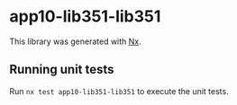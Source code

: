 # app10-lib351-lib351

This library was generated with [Nx](https://nx.dev).

## Running unit tests

Run `nx test app10-lib351-lib351` to execute the unit tests.
